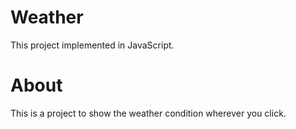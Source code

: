 # Weather

This project implemented in JavaScript.

# About

This is a project to show the weather condition wherever you click.
